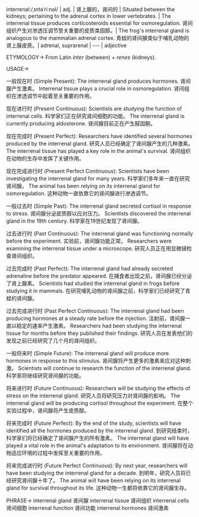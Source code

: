 interrenal:/ˌɪntəˈriːnəl/ | adj. | 肾上腺的，肾间的 | Situated between the kidneys; pertaining to the adrenal cortex in lower vertebrates. |  The interrenal tissue produces corticosteroids essential for osmoregulation. 肾间组织产生对渗透压调节至关重要的皮质类固醇。|  The frog's interrenal gland is analogous to the mammalian adrenal cortex. 青蛙的肾间腺类似于哺乳动物的肾上腺皮质。|  adrenal, suprarenal |  --- | adjective


ETYMOLOGY->
From Latin *inter* (between) + *renes* (kidneys).

USAGE->

一般现在时 (Simple Present):
The interrenal gland produces hormones. 肾间腺产生激素。
Interrenal tissue plays a crucial role in osmoregulation.  肾间组织在渗透调节中起着至关重要的作用。


现在进行时 (Present Continuous):
Scientists are studying the function of interrenal cells. 科学家们正在研究肾间细胞的功能。
The interrenal gland is currently producing aldosterone. 肾间腺目前正在产生醛固酮。


现在完成时 (Present Perfect):
Researchers have identified several hormones produced by the interrenal gland.  研究人员已经确定了肾间腺产生的几种激素。
The interrenal tissue has played a key role in the animal's survival. 肾间组织在动物的生存中发挥了关键作用。


现在完成进行时 (Present Perfect Continuous):
Scientists have been investigating the interrenal gland for many years. 科学家们多年来一直在研究肾间腺。
The animal has been relying on its interrenal gland for osmoregulation.  这种动物一直依靠它的肾间腺进行渗透调节。


一般过去时 (Simple Past):
The interrenal gland secreted cortisol in response to stress.  肾间腺分泌皮质醇以应对压力。
Scientists discovered the interrenal gland in the 19th century. 科学家在19世纪发现了肾间腺。


过去进行时 (Past Continuous):
The interrenal gland was functioning normally before the experiment. 实验前，肾间腺功能正常。
Researchers were examining the interrenal tissue under a microscope. 研究人员正在用显微镜检查肾间组织。


过去完成时 (Past Perfect):
The interrenal gland had already secreted adrenaline before the predator appeared. 在捕食者出现之前，肾间腺已经分泌了肾上腺素。
Scientists had studied the interrenal gland in frogs before studying it in mammals.  在研究哺乳动物的肾间腺之前，科学家们已经研究了青蛙的肾间腺。


过去完成进行时 (Past Perfect Continuous):
The interrenal gland had been producing hormones at a steady rate before the injection. 注射前，肾间腺一直以稳定的速率产生激素。
Researchers had been studying the interrenal tissue for months before they published their findings.  研究人员在发表他们的发现之前已经研究了几个月的肾间组织。


一般将来时 (Simple Future):
The interrenal gland will produce more hormones in response to this stimulus. 肾间腺将产生更多的激素来应对这种刺激。
Scientists will continue to research the function of the interrenal gland. 科学家将继续研究肾间腺的功能。


将来进行时 (Future Continuous):
Researchers will be studying the effects of stress on the interrenal gland. 研究人员将研究压力对肾间腺的影响。
The interrenal gland will be producing cortisol throughout the experiment. 在整个实验过程中，肾间腺将产生皮质醇。


将来完成时 (Future Perfect):
By the end of the study, scientists will have identified all the hormones produced by the interrenal gland. 到研究结束时，科学家们将已经确定了肾间腺产生的所有激素。
The interrenal gland will have played a vital role in the animal's adaptation to its environment. 肾间腺将在动物适应环境的过程中发挥至关重要的作用。


将来完成进行时 (Future Perfect Continuous):
By next year, researchers will have been studying the interrenal gland for a decade. 到明年，研究人员将已经研究肾间腺十年了。
The animal will have been relying on its interrenal gland for survival throughout its life.  这种动物一生都将依靠它的肾间腺生存。



PHRASE->
interrenal gland  肾间腺
interrenal tissue 肾间组织
interrenal cells 肾间细胞
interrenal function 肾间功能
interrenal hormones 肾间激素
